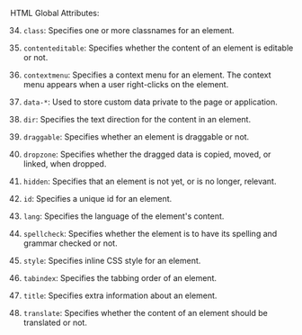 HTML Global Attributes:

34. `class`: Specifies one or more classnames for an element.
    
35. `contenteditable`: Specifies whether the content of an element is editable or not.
    
36. `contextmenu`: Specifies a context menu for an element. The context menu appears when a user right-clicks on the element.
    
37. `data-*`: Used to store custom data private to the page or application.
    
38. `dir`: Specifies the text direction for the content in an element.
    
39. `draggable`: Specifies whether an element is draggable or not.
    
40. `dropzone`: Specifies whether the dragged data is copied, moved, or linked, when dropped.
    
41. `hidden`: Specifies that an element is not yet, or is no longer, relevant.
    
42. `id`: Specifies a unique id for an element.
    
43. `lang`: Specifies the language of the element's content.
    
44. `spellcheck`: Specifies whether the element is to have its spelling and grammar checked or not.
    
45. `style`: Specifies inline CSS style for an element.
    
46. `tabindex`: Specifies the tabbing order of an element.
    
47. `title`: Specifies extra information about an element.
    
48. `translate`: Specifies whether the content of an element should be translated or not.